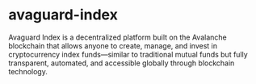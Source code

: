 # avaguard-index
Avaguard Index is a decentralized platform built on the Avalanche blockchain that allows anyone to create, manage, and invest in cryptocurrency index funds—similar to traditional mutual funds but fully transparent, automated, and accessible globally through blockchain technology.
